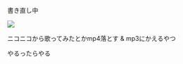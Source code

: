 書き直し中

![](http://d3j5vwomefv46c.cloudfront.net/photos/large/756447630.jpg?1365603958)

ニコニコから歌ってみたとかmp4落とす & mp3にかえるやつ

やるったらやる
